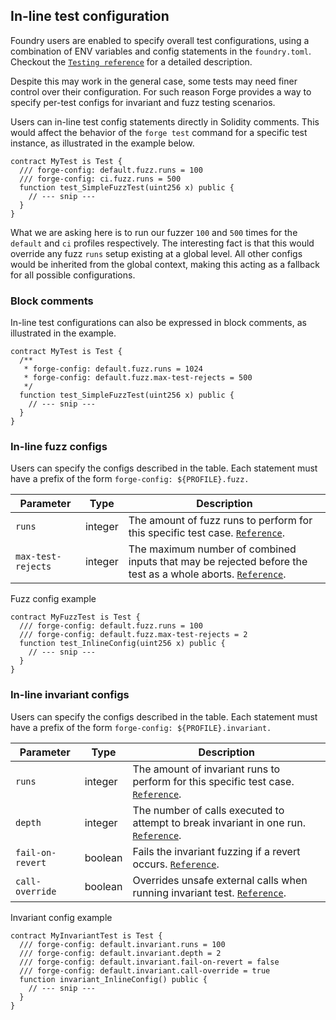 ## In-line test configuration
Foundry users are enabled to specify overall test configurations, using a combination of ENV variables and config statements in the `foundry.toml`. Checkout the [`Testing reference`][Testing Reference] for a detailed description.

Despite this may work in the general case, some tests may need finer control over their configuration. For such reason Forge provides a way to specify per-test configs for invariant and fuzz testing scenarios. 

Users can in-line test config statements directly in Solidity comments. This would affect the behavior of the `forge test` command for a specific test instance, as illustrated in the example below.

```solidity
contract MyTest is Test {
  /// forge-config: default.fuzz.runs = 100
  /// forge-config: ci.fuzz.runs = 500
  function test_SimpleFuzzTest(uint256 x) public {
    // --- snip ---
  }
}
```

What we are asking here is to run our fuzzer `100` and `500` times for the `default` and `ci` profiles respectively. The interesting fact is that this would override any fuzz `runs` setup existing at a global level. All other configs would be inherited from the global context, making this acting as a fallback for all possible configurations.

### Block comments
In-line test configurations can also be expressed in block comments, as illustrated in the example.

```solidity
contract MyTest is Test {
  /**
   * forge-config: default.fuzz.runs = 1024
   * forge-config: default.fuzz.max-test-rejects = 500
   */
  function test_SimpleFuzzTest(uint256 x) public {
    // --- snip ---
  }
}
```

### In-line fuzz configs
Users can specify the configs described in the table. Each statement must have a prefix of the form `forge-config: ${PROFILE}.fuzz.`

| Parameter | Type | Description |
|-|-|-|
|`runs`|integer|The amount of fuzz runs to perform for this specific test case. [`Reference`][testing].|
|`max-test-rejects`|integer|The maximum number of combined inputs that may be rejected before the test as a whole aborts. [`Reference`][Max test rejects].|

Fuzz config example
```solidity
contract MyFuzzTest is Test {
  /// forge-config: default.fuzz.runs = 100
  /// forge-config: default.fuzz.max-test-rejects = 2
  function test_InlineConfig(uint256 x) public {
    // --- snip ---
  }
}
```

### In-line invariant configs
Users can specify the configs described in the table. Each statement must have a prefix of the form `forge-config: ${PROFILE}.invariant.`

| Parameter | Type | Description |
|-|-|-|
|`runs`|integer|The amount of invariant runs to perform for this specific test case. [`Reference`][Invariant runs].
|`depth`|integer|The number of calls executed to attempt to break invariant in one run. [`Reference`][Invariant depth].
|`fail-on-revert`|boolean|Fails the invariant fuzzing if a revert occurs. [`Reference`][Fail on revert].
|`call-override`|boolean|Overrides unsafe external calls when running invariant test. [`Reference`][Invariant call override].

Invariant config example
```solidity
contract MyInvariantTest is Test {
  /// forge-config: default.invariant.runs = 100
  /// forge-config: default.invariant.depth = 2
  /// forge-config: default.invariant.fail-on-revert = false
  /// forge-config: default.invariant.call-override = true
  function invariant_InlineConfig() public {
    // --- snip ---
  }
}
```





[Testing Reference]: ./testing.md
[testing]: ./testing.md#runs
[Max test rejects]: ./testing.md#max_test_rejects
[Invariant runs]: ./testing.md#runs-1
[Invariant depth]: ./testing.md#depth
[Fail on revert]: ./testing.md#fail_on_revert
[Invariant call override]: ./testing.md#call_override